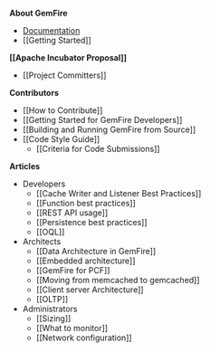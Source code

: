 **About GemFire**
* [Documentation](gemfire.docs.pivotal.io)
* [[Getting Started]]

**[[Apache Incubator Proposal]]**
* [[Project Committers]]

**Contributors**
* [[How to Contribute]]
* [[Getting Started for GemFire Developers]]
* [[Building and Running GemFire from Source]]
* [[Code Style Guide]]
  * [[Criteria for Code Submissions]]

**Articles**
* Developers
  * [[Cache Writer and Listener Best Practices]]
  * [[Function best practices]]
  * [[REST API usage]]
  * [[Persistence best practices]]
  * [[OQL]]
* Architects
  * [[Data Architecture in GemFire]]
  * [[Embedded architecture]]
  * [[GemFire for PCF]]
  * [[Moving from memcached to gemcached]]
  * [[Client server Architecture]]
  * [[OLTP]]
* Administrators
  * [[Sizing]]
  * [[What to monitor]]
  * [[Network configuration]]



